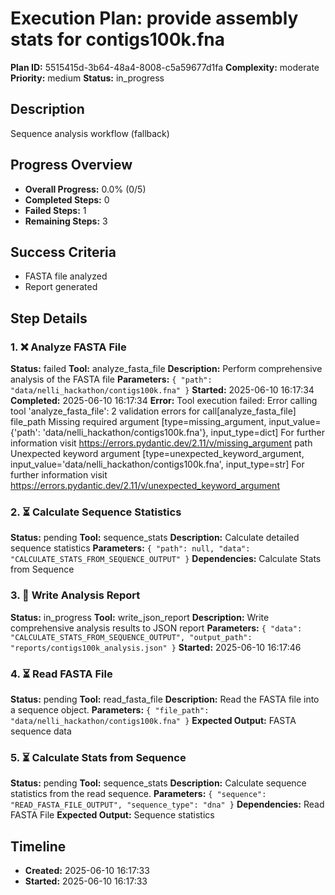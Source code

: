 # Execution Plan: provide assembly stats for contigs100k.fna

**Plan ID:** 5515415d-3b64-48a4-8008-c5a59677d1fa
**Complexity:** moderate
**Priority:** medium
**Status:** in_progress

## Description
Sequence analysis workflow (fallback)

## Progress Overview
- **Overall Progress:** 0.0% (0/5)
- **Completed Steps:** 0
- **Failed Steps:** 1
- **Remaining Steps:** 3

## Success Criteria
- FASTA file analyzed
- Report generated

## Step Details

### 1. ❌ Analyze FASTA File

**Status:** failed
**Tool:** analyze_fasta_file
**Description:** Perform comprehensive analysis of the FASTA file
**Parameters:** `{
  "path": "data/nelli_hackathon/contigs100k.fna"
}`
**Started:** 2025-06-10 16:17:34
**Completed:** 2025-06-10 16:17:34
**Error:** Tool execution failed: Error calling tool 'analyze_fasta_file': 2 validation errors for call[analyze_fasta_file]
file_path
  Missing required argument [type=missing_argument, input_value={'path': 'data/nelli_hackathon/contigs100k.fna'}, input_type=dict]
    For further information visit https://errors.pydantic.dev/2.11/v/missing_argument
path
  Unexpected keyword argument [type=unexpected_keyword_argument, input_value='data/nelli_hackathon/contigs100k.fna', input_type=str]
    For further information visit https://errors.pydantic.dev/2.11/v/unexpected_keyword_argument

### 2. ⏳ Calculate Sequence Statistics

**Status:** pending
**Tool:** sequence_stats
**Description:** Calculate detailed sequence statistics
**Parameters:** `{
  "path": null,
  "data": "CALCULATE_STATS_FROM_SEQUENCE_OUTPUT"
}`
**Dependencies:** Calculate Stats from Sequence

### 3. 🔄 Write Analysis Report

**Status:** in_progress
**Tool:** write_json_report
**Description:** Write comprehensive analysis results to JSON report
**Parameters:** `{
  "data": "CALCULATE_STATS_FROM_SEQUENCE_OUTPUT",
  "output_path": "reports/contigs100k_analysis.json"
}`
**Started:** 2025-06-10 16:17:46

### 4. ⏳ Read FASTA File

**Status:** pending
**Tool:** read_fasta_file
**Description:** Read the FASTA file into a sequence object.
**Parameters:** `{
  "file_path": "data/nelli_hackathon/contigs100k.fna"
}`
**Expected Output:** FASTA sequence data

### 5. ⏳ Calculate Stats from Sequence

**Status:** pending
**Tool:** sequence_stats
**Description:** Calculate sequence statistics from the read sequence.
**Parameters:** `{
  "sequence": "READ_FASTA_FILE_OUTPUT",
  "sequence_type": "dna"
}`
**Dependencies:** Read FASTA File
**Expected Output:** Sequence statistics


## Timeline

- **Created:** 2025-06-10 16:17:33
- **Started:** 2025-06-10 16:17:33
